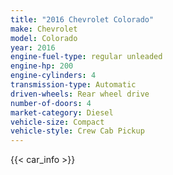 ```yaml
---
title: "2016 Chevrolet Colorado"
make: Chevrolet
model: Colorado
year: 2016
engine-fuel-type: regular unleaded
engine-hp: 200
engine-cylinders: 4
transmission-type: Automatic
driven-wheels: Rear wheel drive
number-of-doors: 4
market-category: Diesel
vehicle-size: Compact
vehicle-style: Crew Cab Pickup
---
```


{{< car_info >}}
